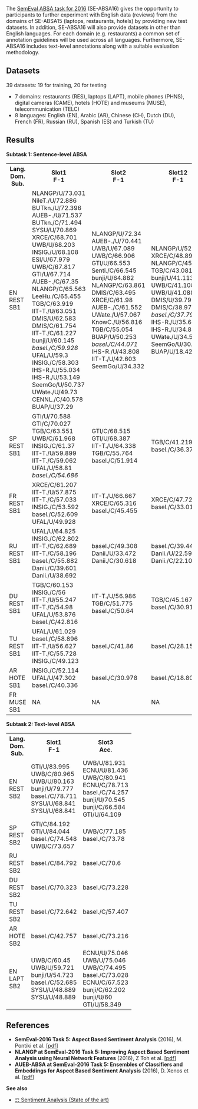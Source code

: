 The [SemEval ABSA task for 2016](http://alt.qcri.org/semeval2016/task5/) (SE-ABSA16) gives the opportunity to participants to further experiment with English data (reviews) from the domains of SE-ABSA15 (laptops, restaurants, hotels) by providing new test datasets. In addition, SE-ABSA16 will also provide datasets in other than English languages. For each domain (e.g. restaurants) a common set of annotation guidelines will be used across all languages. Furthermore, SE-ABSA16 includes text-level annotations along with a suitable evaluation methodology.

## Datasets

39 datasets: 19 for training, 20 for testing

* 7 domains: restaurants (RES), laptops (LAPT), mobile phones (PHNS), digital cameras (CAME), hotels (HOTE) and museums (MUSE), telecommunication (TELC)
* 8 languages: English (EN), Arabic (AR), Chinese (CH), Dutch (DU), French (FR), Russian (RU), Spanish (ES) and Turkish (TU)

## Results

**Subtask 1: Sentence-level ABSA**

<table class="tg">
  <tr>
    <th class="tg-yw4l">Lang.<br>    Dom.<br>    Sub.</th>
    <th class="tg-yw4l">Slot1<br>    F-1</th>
    <th class="tg-yw4l">Slot2<br>    F-1</th>
    <th class="tg-yw4l">Slot12<br>    F-1</th>
    <th class="tg-yw4l">Slot3<br>    Acc.</th>
  </tr>
  <tr>
    <td class="tg-031e">EN<br>    REST<br>    SB1</td>
    <td class="tg-031e"> NLANGP/U/73.031 <br>     NileT./U/72.886 <br>     BUTkn./U/72.396 <br>     AUEB-./U/71.537 <br>     BUTkn./C/71.494 <br>     SYSU/U/70.869 <br>     XRCE/C/68.701 <br>     UWB/U/68.203 <br>     INSIG./U/68.108 <br>     ESI/U/67.979 <br>     UWB/C/67.817 <br>     GTI/U/67.714 <br>     AUEB-./C/67.35 <br>     NLANGP/C/65.563 <br>     LeeHu./C/65.455 <br>     TGB/C/63.919 <br>     IIT-T./U/63.051 <br>     DMIS/U/62.583 <br>     DMIS/C/61.754 <br>     IIT-T./C/61.227 <br>     bunji/U/60.145 <br>     <em>basel./C/59.928</em> <br>     UFAL/U/59.3 <br>     INSIG./C/58.303 <br>     IHS-R./U/55.034 <br>     IHS-R./U/53.149 <br>     SeemGo/U/50.737 <br>     UWate./U/49.73 <br>     CENNL./C/40.578 <br>     BUAP/U/37.29 <br>    </td>
    <td class="tg-yw4l"> NLANGP/U/72.34 <br>     AUEB-./U/70.441 <br>     UWB/U/67.089 <br>     UWB/C/66.906 <br>     GTI/U/66.553 <br>     Senti./C/66.545 <br>     bunji/U/64.882 <br>     NLANGP/C/63.861 <br>     DMIS/C/63.495 <br>     XRCE/C/61.98 <br>     AUEB-./C/61.552 <br>     UWate./U/57.067 <br>     KnowC./U/56.816 <br>     TGB/C/55.054 <br>     BUAP/U/50.253 <br>     <em>basel./C/44.071</em> <br>     IHS-R./U/43.808 <br>     IIT-T./U/42.603 <br>     SeemGo/U/34.332 <br>    </td>
    <td class="tg-yw4l"> NLANGP/U/52.607 <br>     XRCE/C/48.891 <br>     NLANGP/C/45.724 <br>     TGB/C/43.081 <br>     bunji/U/41.113 <br>     UWB/C/41.108 <br>     UWB/U/41.088 <br>     DMIS/U/39.796 <br>     DMIS/C/38.976 <br>     <em>basel./C/37.795</em> <br>     IHS-R./U/35.608 <br>     IHS-R./U/34.864 <br>     UWate./U/34.536 <br>     SeemGo/U/30.667 <br>     BUAP/U/18.428 <br>    </td>
    <td class="tg-yw4l"> XRCE/C/88.126 <br>     IIT-T./U/86.729 <br>     NileT./U/85.448 <br>     IHS-R./U/83.935 <br>     ECNU/U/83.586 <br>     AUEB-./U/83.236 <br>     INSIG./U/82.072 <br>     UWB/C/81.839 <br>     UWB/U/81.723 <br>     SeemGo/C/81.141 <br>     bunji/U/81.024 <br>     TGB/C/80.908 <br>     ECNU/C/80.559 <br>     UWate./U/80.326 <br>     INSIG./C/80.21 <br>     DMIS/C/79.977 <br>     DMIS/U/79.627 <br>     IHS-R./U/78.696 <br>     Senti./U/78.114 <br>     LeeHu./C/78.114 <br>     <em>basel./C/76.484</em> <br>     bunji/C/76.251 <br>     SeemGo/U/72.992 <br>     AKTSKI/U/71.711 <br>     COMMIT/C/70.547 <br>     SNLP/U/69.965 <br>     GTI/U/69.965 <br>     CENNL./C/63.912 <br>     BUAP/U/60.885 <br>    </td>
  </tr>
  <tr>
    <td class="tg-yw4l">SP<br>    REST<br>    SB1</td>
    <td class="tg-yw4l"> GTI/U/70.588 <br>     GTI/C/70.027 <br>     TGB/C/63.551 <br>     UWB/C/61.968 <br>     INSIG./C/61.37 <br>     IIT-T./U/59.899 <br>     IIT-T./C/59.062 <br>     UFAL/U/58.81 <br>     <em>basel./C/54.686</em> <br>    </td>
    <td class="tg-yw4l"> GTI/C/68.515 <br>     GTI/U/68.387 <br>     IIT-T./U/64.338 <br>     TGB/C/55.764 <br>     basel./C/51.914 <br>    </td>
    <td class="tg-yw4l"> TGB/C/41.219 <br>     basel./C/36.379 <br>    </td>
    <td class="tg-yw4l"> IIT-T./U/83.582 <br>     TGB/C/82.09 <br>     UWB/C/81.343 <br>     INSIG./C/79.571 <br>     basel./C/77.799 <br>    </td>
  </tr>
  <tr>
    <td class="tg-yw4l">FR<br>    REST<br>    SB1</td>
    <td class="tg-yw4l"> XRCE/C/61.207 <br>     IIT-T./U/57.875 <br>     IIT-T./C/57.033 <br>     INSIG./C/53.592 <br>     basel./C/52.609 <br>     UFAL/U/49.928 <br>    </td>
    <td class="tg-yw4l"> IIT-T./U/66.667 <br>     XRCE/C/65.316 <br>     basel./C/45.455 <br>    </td>
    <td class="tg-yw4l"> XRCE/C/47.721 <br>     basel./C/33.017 <br>    </td>
    <td class="tg-yw4l"> XRCE/C/78.826 <br>     UWB/C/75.262 <br>     UWB/C/74.319 <br>     INSIG./C/73.166 <br>     IIT-T./U/72.222 <br>     basel./C/67.4 <br>    </td>
  </tr>
  <tr>
    <td class="tg-yw4l">RU<br>    REST<br>    SB1</td>
    <td class="tg-yw4l"> UFAL/U/64.825 <br>     INSIG./C/62.802 <br>     IIT-T./C/62.689 <br>     IIT-T./C/58.196 <br>     basel./C/55.882 <br>     Danii./C/39.601 <br>     Danii./U/38.692 <br>    </td>
    <td class="tg-yw4l"> basel./C/49.308 <br>     Danii./U/33.472 <br>     Danii./C/30.618 <br>    </td>
    <td class="tg-yw4l"> basel./C/39.441 <br>     Danii./U/22.591 <br>     Danii./C/22.107 <br>    </td>
    <td class="tg-yw4l"> MayAnd/U/77.923 <br>     INSIG./C/75.077 <br>     IIT-T./U/73.615 <br>     Danii./U/73.308 <br>     Danii./C/72.538 <br>     basel./C/71 <br>    </td>
  </tr>
  <tr>
    <td class="tg-yw4l">DU<br>    REST<br>    SB1</td>
    <td class="tg-yw4l"> TGB/C/60.153 <br>     INSIG./C/56 <br>     IIT-T./U/55.247 <br>     IIT-T./C/54.98 <br>     UFAL/U/53.876 <br>     basel./C/42.816 <br>    </td>
    <td class="tg-yw4l"> IIT-T./U/56.986 <br>     TGB/C/51.775 <br>     basel./C/50.64 <br>    </td>
    <td class="tg-yw4l"> TGB/C/45.167 <br>     basel./C/30.916 <br>    </td>
    <td class="tg-yw4l"> TGB/C/77.814 <br>     IIT-T./U/76.998 <br>     INSIG./C/75.041 <br>     basel./C/69.331 <br>    </td>
  </tr>
  <tr>
    <td class="tg-yw4l">TU<br>    REST<br>    SB1</td>
    <td class="tg-yw4l"> UFAL/U/61.029 <br>     basel./C/58.896 <br>     IIT-T./U/56.627 <br>     IIT-T./C/55.728 <br>     INSIG./C/49.123 <br>    </td>
    <td class="tg-yw4l"> basel./C/41.86 <br>    </td>
    <td class="tg-yw4l"> basel./C/28.152 <br>    </td>
    <td class="tg-yw4l"> IIT-T./U/84.277 <br>     INSIG./C/74.214 <br>     basel./C/72.327 <br>    </td>
  </tr>
  <tr>
    <td class="tg-yw4l">AR<br>    HOTE<br>    SB1</td>
    <td class="tg-yw4l"> INSIG./C/52.114 <br>     UFAL/U/47.302 <br>     basel./C/40.336 <br>    </td>
    <td class="tg-yw4l"> basel./C/30.978 <br>    </td>
    <td class="tg-yw4l"> basel./C/18.806 <br>    </td>
    <td class="tg-yw4l"> INSIG./C/82.719 <br>     IIT-T./U/81.72 <br>     basel./C/76.421 <br>    </td>
  </tr>
  <tr>
    <td class="tg-yw4l">FR<br>    MUSE<br>    SB1</td>
    <td class="tg-yw4l">NA</td>
    <td class="tg-yw4l">NA</td>
    <td class="tg-yw4l">NA</td>
    <td class="tg-yw4l">NA</td>
  </tr>
</table>

**Subtask 2: Text-level ABSA**

<table class="tg">
  <tr>
    <th class="tg-031e">Lang.<br>    Dom.<br>    Sub.</th>
    <th class="tg-031e">Slot1<br>    F-1</th>
    <th class="tg-031e">Slot3<br>    Acc.</th>
  </tr>
  <tr>
    <td class="tg-031e">EN<br>    REST<br>    SB2</td>
    <td class="tg-031e"> GTI/U/83.995 <br>     UWB/C/80.965 <br>     UWB/U/80.163 <br>     bunji/U/79.777 <br>     basel./C/78.711 <br>     SYSU/U/68.841 <br>     SYSU/U/68.841 <br>    </td>
    <td class="tg-031e"> UWB/U/81.931 <br>     ECNU/U/81.436 <br>     UWB/C/80.941 <br>     ECNU/C/78.713 <br>     basel./C/74.257 <br>     bunji/U/70.545 <br>     bunji/C/66.584 <br>     GTI/U/64.109 <br>    </td>
  </tr>
  <tr>
    <td class="tg-031e">SP<br>    REST<br>    SB2</td>
    <td class="tg-031e"> GTI/C/84.192 <br>     GTI/U/84.044 <br>     basel./C/74.548 <br>     UWB/C/73.657 <br>    </td>
    <td class="tg-031e"> UWB/C/77.185 <br>     basel./C/73.78 <br>    </td>
  </tr>
  <tr>
    <td class="tg-yw4l">RU<br>    REST<br>    SB2</td>
    <td class="tg-yw4l"> basel./C/84.792 <br>    </td>
    <td class="tg-yw4l"> basel./C/70.6 <br>    </td>
  </tr>
  <tr>
    <td class="tg-yw4l">DU<br>    REST<br>    SB2</td>
    <td class="tg-yw4l"> basel./C/70.323 <br>    </td>
    <td class="tg-yw4l"> basel./C/73.228 <br>    </td>
  </tr>
  <tr>
    <td class="tg-yw4l">TU<br>    REST<br>    SB2</td>
    <td class="tg-yw4l"> basel./C/72.642 <br>    </td>
    <td class="tg-yw4l"> basel./C/57.407 <br>    </td>
  </tr>
  <tr>
    <td class="tg-yw4l">AR<br>    HOTE<br>    SB2</td>
    <td class="tg-yw4l"> basel./C/42.757 <br>    </td>
    <td class="tg-yw4l"> basel./C/73.216 <br>    </td>
  </tr>
  <tr>
    <td class="tg-yw4l">EN<br>    LAPT<br>    SB2</td>
    <td class="tg-yw4l"> UWB/C/60.45 <br>     UWB/U/59.721 <br>     bunji/U/54.723 <br>     basel./C/52.685 <br>     SYSU/U/48.889 <br>     SYSU/U/48.889 <br>    </td>
    <td class="tg-yw4l"> ECNU/U/75.046 <br>     UWB/U/75.046 <br>     UWB/C/74.495 <br>     basel./C/73.028 <br>     ECNU/C/67.523 <br>     bunji/C/62.202 <br>     bunji/U/60 <br>     GTI/U/58.349 <br>    </td>
  </tr>
</table>

## References

* **SemEval-2016 Task 5: Aspect Based Sentiment Analysis** (2016), M. Pontiki et al. [[pdf](http://www.aclweb.org/anthology/S16-1002)]
* **NLANGP at SemEval-2016 Task 5: Improving Aspect Based Sentiment Analysis using Neural Network Features** (2016), Z Toh et al. [[pdf](http://www.aclweb.org/anthology/S16-1045)]
* **AUEB-ABSA at SemEval-2016 Task 5: Ensembles of Classifiers and Embeddings for Aspect Based Sentiment Analysis** (2016), D. Xenos et al. [[pdf](http://www.aclweb.org/anthology/S16-1050)]

**See also**

* [☶ Sentiment Analysis (State of the art)](https://github.com/magizbox/underthesea/wiki/English-NLP-SOTA#sentiment-analysis)